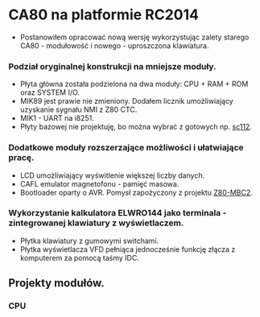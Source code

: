 # CA80 na platformie RC2014
- Postanowiłem opracować nową wersję wykorzystując zalety starego CA80 - modułowość i nowego - uproszczona klawiatura.
### Podział oryginalnej konstrukcji na mniejsze moduły.
- Płyta główna została podzielona na dwa moduły: CPU + RAM + ROM oraz SYSTEM I/O.
- MIK89 jest prawie nie zmieniony. Dodałem licznik umożliwiający uzyskanie sygnału NMI z Z80 CTC.
- MIK1 - UART na i8251.
- Płyty bazowej nie projektuję, bo można wybrać z gotowych np. [sc112](https://smallcomputercentral.com/sc112-modular-backplane-rc2014/).
### Dodatkowe moduły rozszerzające możliwości i ułatwiające pracę.
- LCD umożliwiający wyświtlenie większej liczby danych.
- CAFL emulator magnetofonu - pamięć masowa.
- Bootloader oparty o AVR. Pomysł zapożyczony z projektu [Z80-MBC2](https://hackaday.io/project/159973-z80-mbc2-a-4-ics-homebrew-z80-computer).
### Wykorzystanie kalkulatora ELWRO144 jako terminala - zintegrowanej klawiatury z wyświetlaczem.
- Płytka klawiatury z gumowymi switchami.
- Płytka wyświetlacza VFD pełniąca jednocześnie funkcję złącza z komputerem za pomocą taśmy IDC.
## Projekty modułów.
### CPU